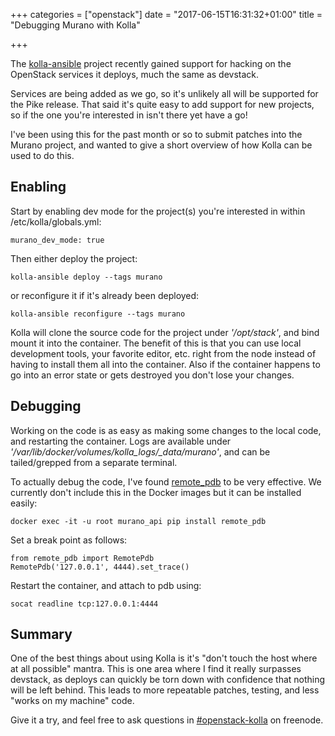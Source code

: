 +++
categories = ["openstack"]
date = "2017-06-15T16:31:32+01:00"
title = "Debugging Murano with Kolla"

+++

The [kolla-ansible][1] project recently gained support for hacking on the
OpenStack services it deploys, much the same as devstack.

Services are being added as we go, so it's unlikely all will be supported for
the Pike release. That said it's quite easy to add support for new projects, so
if the one you're interested in isn't there yet have a go!

I've been using this for the past month or so to submit patches into the Murano
project, and wanted to give a short overview of how Kolla can be used to do
this.

Enabling
--------
Start by enabling dev mode for the project(s) you're interested in within
/etc/kolla/globals.yml:

```
murano_dev_mode: true
```

Then either deploy the project:

```
kolla-ansible deploy --tags murano
```

or reconfigure it if it's already been deployed:

```
kolla-ansible reconfigure --tags murano
```

Kolla will clone the source code for the project under *'/opt/stack'*, and bind
mount it into the container. The benefit of this is that you can use local
development tools, your favorite editor, etc. right from the node instead of
having to install them all into the container. Also if the container happens to
go into an error state or gets destroyed you don't lose your changes.

Debugging
---------
Working on the code is as easy as making some changes to the local code, and
restarting the container. Logs are available under
*'/var/lib/docker/volumes/kolla\_logs/\_data/murano'*, and can be
tailed/grepped from a separate terminal.

To actually debug the code, I've found [remote\_pdb][2] to be very effective.
We currently don't include this in the Docker images but it can be installed
easily:

```
docker exec -it -u root murano_api pip install remote_pdb
```

Set a break point as follows:

```
from remote_pdb import RemotePdb
RemotePdb('127.0.0.1', 4444).set_trace()
```

Restart the container, and attach to pdb using:

```
socat readline tcp:127.0.0.1:4444
```

Summary
-------
One of the best things about using Kolla is it's "don't touch the host where at
all possible" mantra. This is one area where I find it really surpasses
devstack, as deploys can quickly be torn down with confidence that nothing will
be left behind. This leads to more repeatable patches, testing, and less "works
on my machine" code.

Give it a try, and feel free to ask questions in [#openstack-kolla][3] on freenode.

[1]: https://docs.openstack.org/developer/kolla-ansible/
[2]: https://pypi.python.org/pypi/remote-pdb
[3]: https://kiwiirc.com/client/irc.freenode.net/#openstack-kolla
